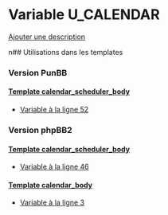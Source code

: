 # Variable U_CALENDAR
[Ajouter une description](https://fa-tvars.appspot.com/U_CALENDAR)

n## Utilisations dans les templates

### Version PunBB

#### [Template calendar_scheduler_body](punbb/calendar_scheduler_body.md)
* [Variable à la ligne 52](../punbb/calendar_scheduler_body.tpl#L52)

### Version phpBB2

#### [Template calendar_scheduler_body](subsilver/calendar_scheduler_body.md)
* [Variable à la ligne 46](../subsilver/calendar_scheduler_body.tpl#L46)

#### [Template calendar_body](subsilver/calendar_body.md)
* [Variable à la ligne 3](../subsilver/calendar_body.tpl#L3)